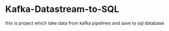 # Kafka-Datastream-to-SQL
this is project which take data from kafka pipelines and save to sql database

